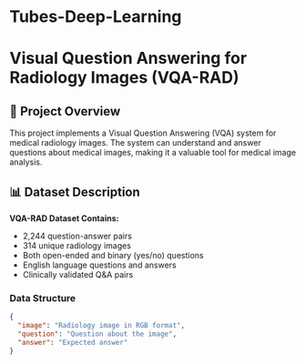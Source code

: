# Tubes-Deep-Learning

# Visual Question Answering for Radiology Images (VQA-RAD)

## 🚀 Project Overview
This project implements a Visual Question Answering (VQA) system for medical radiology images. The system can understand and answer questions about medical images, making it a valuable tool for medical image analysis.

## 📊 Dataset Description
**VQA-RAD Dataset Contains:**
- 2,244 question-answer pairs
- 314 unique radiology images
- Both open-ended and binary (yes/no) questions
- English language questions and answers
- Clinically validated Q&A pairs

### Data Structure
```json
{
  "image": "Radiology image in RGB format",
  "question": "Question about the image",
  "answer": "Expected answer"
}
```
